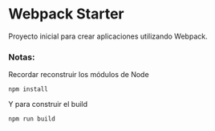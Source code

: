 # Webpack Starter
Proyecto inicial para crear aplicaciones utilizando Webpack.

### Notas:
Recordar reconstruir los módulos de Node
```
npm install
```
Y para construir el build
```
npm run build
```